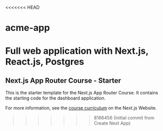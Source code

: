<<<<<<< HEAD
# acme-app
Full web application with Next.js, React.js, Postgres
=======
## Next.js App Router Course - Starter

This is the starter template for the Next.js App Router Course. It contains the starting code for the dashboard application.

For more information, see the [course curriculum](https://nextjs.org/learn) on the Next.js Website.
>>>>>>> 8166456 (Initial commit from Create Next App)
